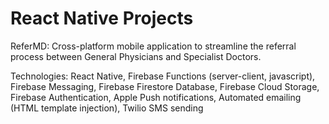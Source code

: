 # React Native Projects

ReferMD: Cross-platform mobile application to streamline the referral process between General Physicians and Specialist Doctors.

Technologies: React Native, Firebase Functions (server-client, javascript), Firebase Messaging, Firebase Firestore Database, Firebase Cloud Storage, Firebase Authentication, Apple Push notifications, Automated emailing (HTML template injection), Twilio SMS sending
